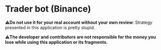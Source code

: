# Trader bot (Binance)

⚠️**Do not use it for your real account without your own review**: Strategy presented in this application is pretty stupid.

⚠️**The developer and contributors are not responsible for the money you lose while using this application or its fragments.**

